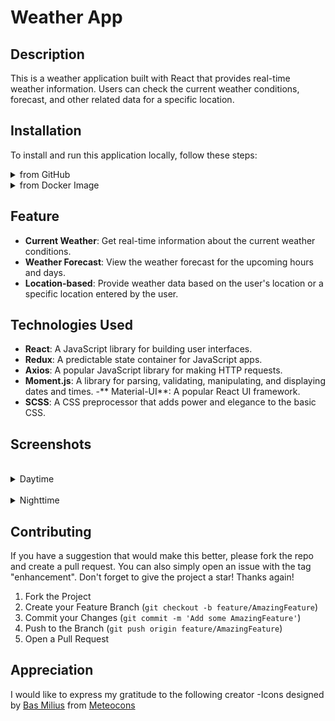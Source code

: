 # Weather App

## Description

This is a weather application built with React that provides real-time weather information. Users can check the current weather conditions, forecast, and other related data for a specific location.

## Installation

To install and run this application locally, follow these steps:
<details>
  <summary>from GitHub</summary>
   <br/>

- Clone the repository:
```sh
  git clone https://github.com/bodibileg/weather.git
  ```
- Navigate to the project directory:
```sh
  cd weather
  ```
- Install dependencies:
```sh
  npm install
  ```
- Configure enviromental config:
```sh
  touch .env
```
```javascript
  REACT_APP_OPENWEATHERMAP_API_URL=http://api.openweathermap.org/
  REACT_APP_OPENWEATHERMAP_API_KEY=<api-key>
```
- Start the development server:
```sh
  npm start
  ```
</details>

<details>
  <summary>from Docker Image</summary>
  <br/>
  
  - pull image:
```sh
  docker pull bodibileg/weather-app:latest
  ```
  - run:
```sh
  docker run -p 3000:3000 bodibileg/weather-app:latest
  ```
</details>

## Feature

- **Current Weather**: Get real-time information about the current weather conditions.
- **Weather Forecast**: View the weather forecast for the upcoming hours and days.
- **Location-based**: Provide weather data based on the user's location or a specific location entered by the user.

## Technologies Used

- **React**: A JavaScript library for building user interfaces.
- **Redux**: A predictable state container for JavaScript apps.
- **Axios**: A popular JavaScript library for making HTTP requests.
- **Moment.js**: A library for parsing, validating, manipulating, and displaying dates and times.
-** Material-UI**: A popular React UI framework.
- **SCSS**: A CSS preprocessor that adds power and elegance to the basic CSS.

## Screenshots

  <br/>
  <details>
  <summary>Daytime</summary>
  ![day screenshot](/screenshots/day-screenshot.png)
  </details>

  <br/>
  <details>
  <summary>Nighttime</summary>
  ![night screenshot](/screenshots/night-screenshot.png)
  </details>

## Contributing

If you have a suggestion that would make this better, please fork the repo and create a pull request. You can also simply open an issue with the tag "enhancement".
Don't forget to give the project a star! Thanks again!

1. Fork the Project
2. Create your Feature Branch (`git checkout -b feature/AmazingFeature`)
3. Commit your Changes (`git commit -m 'Add some AmazingFeature'`)
4. Push to the Branch (`git push origin feature/AmazingFeature`)
5. Open a Pull Request

## Appreciation

I would like to express my gratitude to the following creator
-Icons designed by [Bas Milius](https://bas.dev/about) from [Meteocons](https://bas.dev/work/meteocons)

